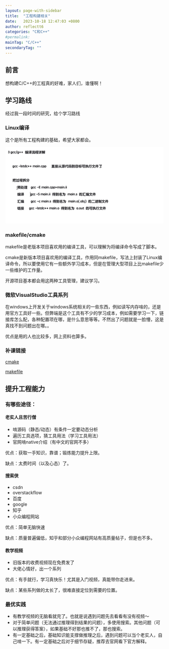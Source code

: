 ```yaml
---
layout: page-with-sidebar
title:  "工程构建相关"
date:   2023-10-18 12:47:03 +0800
author: reflectt6
categories: "C和C++"
#permalink: 
mainTag: "C/C++"
secondaryTag: ""
---
```


## 前言

想构建C/C++的工程真的好难，家人们，谁懂啊！

## 学习路线

经过我一段时间的研究，给个学习路线

### Linux编译

这个是所有工程构建的基础，希望大家都会。

![image-20231018164009697](/assets/images/2023-10-18-工程构建相关//image-20231018164009697.png)

### makefile/cmake

makefile是老版本项目喜欢用的编译工具，可以理解为将编译命令写成了脚本。

cmake是新版本项目喜欢用的编译工具，作用同makefile，写法上封装了Linux编译命令，所以要使用它有一些额外学习成本，但是在管理大型项目上比makefile少一些维护的工作量。

开源项目基本都会用这两种工具管理，建议学习。

### 微软VisualStudio工具系列

在windows上开发关于windows系统相关的一些东西，例如读写内存啥的，还是用官方工具好一些。但弊端是这个工具有不少的学习成本，例如需要学习一下，链接库怎么配，各种配置项在哪，是什么意思等等。不然出了问题就是一脸懵，这是真找不到问题出在哪。。

优点是用的人也比较多，网上资料也算多。

### 补课链接

[cmake](https://www.bilibili.com/video/BV1vR4y1u77h?p=10&spm_id_from=pageDriver&vd_source=071e91b448cc575bb2206174edc54928)

[makefile](https://www.bilibili.com/video/BV1Xt4y1h7rH?p=5&spm_id_from=pageDriver&vd_source=071e91b448cc575bb2206174edc54928)



## 提升工程能力

### 有哪些途径：

#### 老实人且苦行僧

- 啃源码（静态/动态）有条件一定要动态分析
- 遍历工具选项，猜工具用法（学习工具用法）
- 官网啃native介绍（有中文的官网不多）

优点：获取一手知识，靠谱；锻炼能力提升上限。

缺点：太费时间（以及心态）了。

#### 搜索侠

- csdn
- overstackflow
- 百度
- google
- 知乎
- 小众编程网站

优点：简单无脑快速

缺点：质量普遍偏低，知乎和部分小众编程网站有高质量帖子，但是也不多。

#### 教学视频

- 旧版本的收费视频现在免费发了
- 大佬心情好，出一个系列

优点：有手就行，学习真快乐！尤其是入门视频，真能带你走进来。

缺点：某些系列做的太长了，很难直接定位到需要的位置。



### 最优实践

- 有教学视频的无脑看就完了。也就是说遇到问题先去看看有没有视频～
- 对于简单问题（无法通过推理得到结果的问题），多使用搜索。其他问题（可以推理获得答案），如果基础不好那也推不了，那也搜索。
- 有一定基础之后，基础知识能支撑做推理之后，遇到问题可以当个老实人，自己啃一下。有一定基础之后对于细节存疑，推荐去官网看下官方解释。
